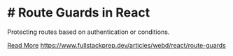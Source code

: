# # Route Guards in React

Protecting routes based on authentication or conditions.

[Read More](https://www.fullstackprep.dev/articles/webd/react/route-guards) https://www.fullstackprep.dev/articles/webd/react/route-guards
